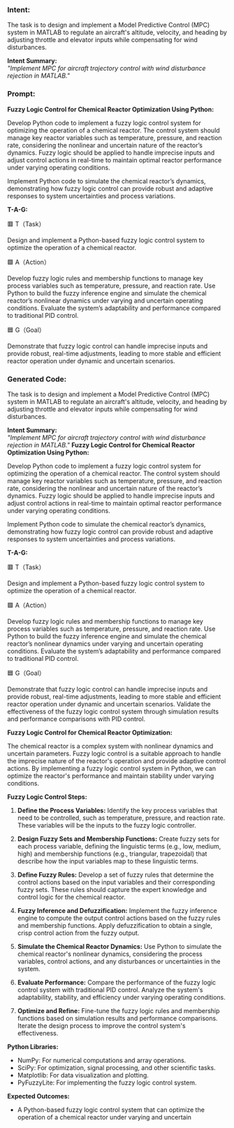 ### Intent:
The task is to design and implement a Model Predictive Control (MPC) system in MATLAB to regulate an aircraft's altitude, velocity, and heading by adjusting throttle and elevator inputs while compensating for wind disturbances.  

**Intent Summary:**  
*"Implement MPC for aircraft trajectory control with wind disturbance rejection in MATLAB."*

### Prompt:
**Fuzzy Logic Control for Chemical Reactor Optimization Using Python:**

Develop Python code to implement a fuzzy logic control system for optimizing the operation of a chemical reactor. The control system should manage key reactor variables such as temperature, pressure, and reaction rate, considering the nonlinear and uncertain nature of the reactor’s dynamics. Fuzzy logic should be applied to handle imprecise inputs and adjust control actions in real-time to maintain optimal reactor performance under varying operating conditions.

Implement Python code to simulate the chemical reactor’s dynamics, demonstrating how fuzzy logic control can provide robust and adaptive responses to system uncertainties and process variations.

**T-A-G:**

🟥 T（Task）

Design and implement a Python-based fuzzy logic control system to optimize the operation of a chemical reactor.

🟩 A（Action）

Develop fuzzy logic rules and membership functions to manage key process variables such as temperature, pressure, and reaction rate. Use Python to build the fuzzy inference engine and simulate the chemical reactor’s nonlinear dynamics under varying and uncertain operating conditions. Evaluate the system’s adaptability and performance compared to traditional PID control.

🟦 G（Goal）

Demonstrate that fuzzy logic control can handle imprecise inputs and provide robust, real-time adjustments, leading to more stable and efficient reactor operation under dynamic and uncertain scenarios.

### Generated Code:
The task is to design and implement a Model Predictive Control (MPC) system in MATLAB to regulate an aircraft's altitude, velocity, and heading by adjusting throttle and elevator inputs while compensating for wind disturbances.  

**Intent Summary:**  
*"Implement MPC for aircraft trajectory control with wind disturbance rejection in MATLAB."*
**Fuzzy Logic Control for Chemical Reactor Optimization Using Python:**

Develop Python code to implement a fuzzy logic control system for optimizing the operation of a chemical reactor. The control system should manage key reactor variables such as temperature, pressure, and reaction rate, considering the nonlinear and uncertain nature of the reactor’s dynamics. Fuzzy logic should be applied to handle imprecise inputs and adjust control actions in real-time to maintain optimal reactor performance under varying operating conditions.

Implement Python code to simulate the chemical reactor’s dynamics, demonstrating how fuzzy logic control can provide robust and adaptive responses to system uncertainties and process variations.

**T-A-G:**

🟥 T（Task）

Design and implement a Python-based fuzzy logic control system to optimize the operation of a chemical reactor.

🟩 A（Action）

Develop fuzzy logic rules and membership functions to manage key process variables such as temperature, pressure, and reaction rate. Use Python to build the fuzzy inference engine and simulate the chemical reactor’s nonlinear dynamics under varying and uncertain operating conditions. Evaluate the system’s adaptability and performance compared to traditional PID control.

🟦 G（Goal）

Demonstrate that fuzzy logic control can handle imprecise inputs and provide robust, real-time adjustments, leading to more stable and efficient reactor operation under dynamic and uncertain scenarios. Validate the effectiveness of the fuzzy logic control system through simulation results and performance comparisons with PID control.

**Fuzzy Logic Control for Chemical Reactor Optimization:**

The chemical reactor is a complex system with nonlinear dynamics and uncertain parameters. Fuzzy logic control is a suitable approach to handle the imprecise nature of the reactor's operation and provide adaptive control actions. By implementing a fuzzy logic control system in Python, we can optimize the reactor's performance and maintain stability under varying conditions.

**Fuzzy Logic Control Steps:**

1. **Define the Process Variables:** Identify the key process variables that need to be controlled, such as temperature, pressure, and reaction rate. These variables will be the inputs to the fuzzy logic controller.

2. **Design Fuzzy Sets and Membership Functions:** Create fuzzy sets for each process variable, defining the linguistic terms (e.g., low, medium, high) and membership functions (e.g., triangular, trapezoidal) that describe how the input variables map to these linguistic terms.

3. **Define Fuzzy Rules:** Develop a set of fuzzy rules that determine the control actions based on the input variables and their corresponding fuzzy sets. These rules should capture the expert knowledge and control logic for the chemical reactor.

4. **Fuzzy Inference and Defuzzification:** Implement the fuzzy inference engine to compute the output control actions based on the fuzzy rules and membership functions. Apply defuzzification to obtain a single, crisp control action from the fuzzy output.

5. **Simulate the Chemical Reactor Dynamics:** Use Python to simulate the chemical reactor's nonlinear dynamics, considering the process variables, control actions, and any disturbances or uncertainties in the system.

6. **Evaluate Performance:** Compare the performance of the fuzzy logic control system with traditional PID control. Analyze the system's adaptability, stability, and efficiency under varying operating conditions.

7. **Optimize and Refine:** Fine-tune the fuzzy logic rules and membership functions based on simulation results and performance comparisons. Iterate the design process to improve the control system's effectiveness.

**Python Libraries:**

- NumPy: For numerical computations and array operations.
- SciPy: For optimization, signal processing, and other scientific tasks.
- Matplotlib: For data visualization and plotting.
- PyFuzzyLite: For implementing the fuzzy logic control system.

**Expected Outcomes:**

- A Python-based fuzzy logic control system that can optimize the operation of a chemical reactor under varying and uncertain
